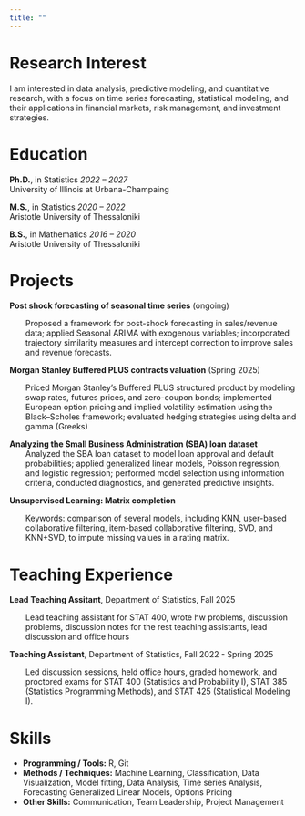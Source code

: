 ```yaml
---
title: ""
---
```


# Research Interest

I am interested in data analysis, predictive modeling, and quantitative research, with a focus on
time series forecasting, statistical modeling, and their applications in financial markets, risk
management, and investment strategies.

# Education

**Ph.D.**, in Statistics *2022 – 2027*<br>
University of Illinois at Urbana-Champaing 

**M.S.**, in Statistics *2020 – 2022*<br>
Aristotle University of Thessaloniki

**B.S.**, in Mathematics  *2016 – 2020*<br>
Aristotle University of Thessaloniki

# Projects

**Post shock forecasting of seasonal time series** (ongoing)
<div style="margin-left:2em; margin-top:0; margin-bottom:0;"> 
Proposed a framework for post-shock forecasting in sales/revenue data; applied Seasonal ARIMA with exogenous variables; incorporated trajectory similarity measures and intercept correction to improve sales and revenue forecasts.
</div>

  
**Morgan Stanley Buffered PLUS contracts valuation** (Spring 2025)
<div style="margin-left:2em; margin-top:0; margin-bottom:0;"> Priced Morgan Stanley’s Buffered PLUS structured product by modeling swap rates, futures prices, and zero-coupon bonds; implemented European option pricing and implied volatility estimation using the Black–Scholes framework; evaluated hedging strategies using delta and gamma (Greeks) </div>
  
**Analyzing the Small Business Administration (SBA) loan dataset**
<span style="display:block; margin-left:2em; margin-top:0; margin-bottom:0;">
Analyzed the SBA loan dataset to model loan approval and default probabilities; applied generalized linear models, Poisson regression, and logistic regression; performed model selection using information criteria, conducted diagnostics, and generated predictive insights.</span>
  
**Unsupervised Learning: Matrix completion**
<div style="margin-left: 2em;">
Keywords: comparison of several models, including KNN, user-based collaborative filtering, item-based collaborative filtering, SVD, and KNN+SVD, to impute missing values in a rating matrix. 
</div>

# Teaching Experience

**Lead Teaching Assitant**,  Department of Statistics, Fall 2025
<div style="margin-left: 2em;">
Lead teaching assistant for STAT 400, wrote hw problems, discussion problems, discussion notes for the rest teaching assistants, lead discussion and office hours  
</div>

**Teaching Assistant**, Department of Statistics, Fall 2022 - Spring 2025
<div style="margin-left: 2em;">
Led discussion sessions, held office hours, graded homework, and proctored exams for STAT 400 (Statistics and Probability I), STAT 385 (Statistics Programming Methods), and STAT 425 (Statistical Modeling I).
</div>

# Skills

- **Programming / Tools:** R, Git  
- **Methods / Techniques:** Machine Learning, Classification, Data Visualization, Model fitting, Data Analysis, Time series Analysis, Forecasting Generalized Linear Models, Options Pricing  
- **Other Skills:** Communication, Team Leadership, Project Management 
